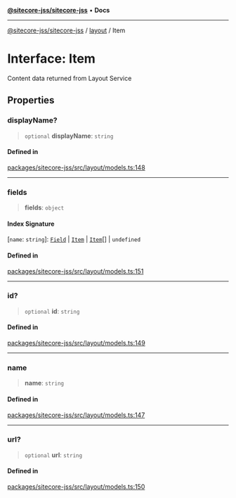 [**@sitecore-jss/sitecore-jss**](../../README.md) • **Docs**

***

[@sitecore-jss/sitecore-jss](../../README.md) / [layout](../README.md) / Item

# Interface: Item

Content data returned from Layout Service

## Properties

### displayName?

> `optional` **displayName**: `string`

#### Defined in

[packages/sitecore-jss/src/layout/models.ts:148](https://github.com/Sitecore/jss/blob/20c393219fcc37eebfc5f9ac86576745ab661982/packages/sitecore-jss/src/layout/models.ts#L148)

***

### fields

> **fields**: `object`

#### Index Signature

 \[`name`: `string`\]: [`Field`](Field.md) \| [`Item`](Item.md) \| [`Item`](Item.md)[] \| `undefined`

#### Defined in

[packages/sitecore-jss/src/layout/models.ts:151](https://github.com/Sitecore/jss/blob/20c393219fcc37eebfc5f9ac86576745ab661982/packages/sitecore-jss/src/layout/models.ts#L151)

***

### id?

> `optional` **id**: `string`

#### Defined in

[packages/sitecore-jss/src/layout/models.ts:149](https://github.com/Sitecore/jss/blob/20c393219fcc37eebfc5f9ac86576745ab661982/packages/sitecore-jss/src/layout/models.ts#L149)

***

### name

> **name**: `string`

#### Defined in

[packages/sitecore-jss/src/layout/models.ts:147](https://github.com/Sitecore/jss/blob/20c393219fcc37eebfc5f9ac86576745ab661982/packages/sitecore-jss/src/layout/models.ts#L147)

***

### url?

> `optional` **url**: `string`

#### Defined in

[packages/sitecore-jss/src/layout/models.ts:150](https://github.com/Sitecore/jss/blob/20c393219fcc37eebfc5f9ac86576745ab661982/packages/sitecore-jss/src/layout/models.ts#L150)
